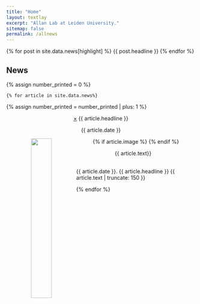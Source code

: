 ```yaml
---
title: "Home"
layout: textlay
excerpt: "Allan Lab at Leiden University."
sitemap: false
permalink: /allnews
---
```


{% for post in site.data.news[highlight] %}
{{ post.headline }}
{% endfor %}

## News
{% assign number_printed = 0 %}

	{% for article in site.data.news%}


{% assign number_printed = number_printed | plus: 1 %}


<div class="row">
<div id="myNavD{{ number_printed }}" class="overlay clearfix" align="center">
  <div class="overlay-content" style="max-width: 600px;">

 <div class="well clearfix">
<a href="javascript:void(0)" class="closebtn" onclick="closeNavD{{ number_printed }}()">&times;</a>
  <newstit>{{ article.headline }}</newstit>
  <p style="text-align:center">{{ article.date }}</p>
  {% if article.image %}
  <img src="{{ site.url }}{{ site.baseurl }}/images/newspic/{{ article.image }}" class="img-responsive" width="33%" hspace="10" style="float: left" />
  {% endif %}
  <p style="padding: 0 15px">{{ article.text}}</p>
</div>

  </div>
</div>
</div>

<script>
function openNavD{{ number_printed }}() {
    document.getElementById("myNavD{{ number_printed }}").style.width = "100%";
}

function closeNavD{{ number_printed }}() {
    document.getElementById("myNavD{{ number_printed }}").style.width = "0%";
}
</script>
  

<div class="subhover pointer" style="cursor:pointer" onclick="openNavD{{ number_printed }}()">
  <br>{{ article.date }}. <newstit>{{ article.headline }}</newstit>&nbsp;{{ article.text | truncate: 150 }}<br />
</div>


{% endfor %}
